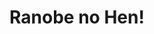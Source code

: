 --- 
title: "Ranobe no Hen!"
publishdate: "2019-1-27T16:48:46+02:00"
src: "https://365manga.net/manga/ranobe-no-hen"
image: "https://data.365manga.net/images/thumbnails/30728-ranobe-no-hen.jpg"
description: " Sugano Ikkei is a typical teenager at his high school and lives with his older brother Hyakkei who is an editor at a publishing company. Hyakkei is in charge of several artists and writers and his job is to support them in anyway possible. However, he broke his leg and is unable to leave the hospital for a week and he has a very important meeting…"
---